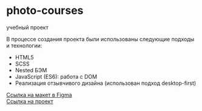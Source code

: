 # photo-courses
учебный проект

В процессе создания проекта были использованы следующие подходы и технологии:
* HTML5
* SCSS
* Nested БЭМ
* JavaScript (ES6): работа с DOM
* Реализация отзывчивого дизайна (использован подход desktop-first)


[Ссылка на макет в Figma](https://www.figma.com/file/G3UWFlQmNtNs67751YiDH2/Month-of-Landings?node-id=6%3A2)
<br>
[Ссылка на проект](https://frantsuzova.github.io/photo-courses/)
